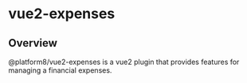 # vue2-expenses

## Overview
@platform8/vue2-expenses is a vue2 plugin that provides features for managing a financial expenses.
